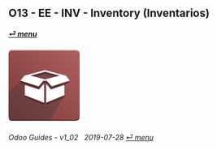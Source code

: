 ## O13 - EE - INV - Inventory (Inventarios)
#### [_&#x23CE; menu_](/en-uk/o13/ee/en-uk-o13-ee-guides_menu.md)  
### ![inv](/doc/img/stock.png)
	
###### Odoo Guides - v1_02 &nbsp; 2019-07-28  [_&#x23CE; menu_](/en-uk/o13/ee/en-uk-o13-ee-guides_menu.md)  
